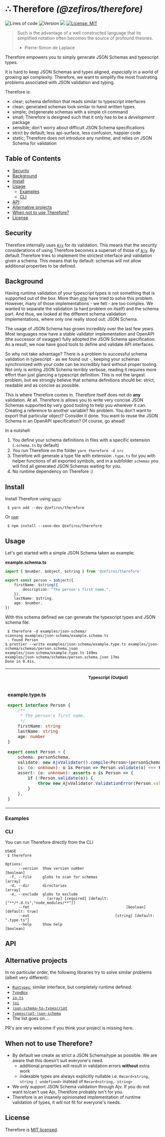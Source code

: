 # ∴ Therefore _(@zefiros/therefore)_

<p>
  <img alt="Lines of code" src="https://img.shields.io/tokei/lines/github/zefiros-software/therefore">
  <img alt="Version" src="https://img.shields.io/badge/version-0.0.1-blue.svg?cacheSeconds=2592000" />
  <img src="https://img.shields.io/badge/node-%3E%3D12-blue.svg" />
  <a href="#" target="_blank">
    <img alt="License: MIT" src="https://img.shields.io/badge/License-MIT-yellow.svg" />
  </a>
</p>

> Such is the advantage of a well constructed language that its simplified notation often becomes the source of profound theories.
>
> -   Pierre-Simon de Laplace

Therefore empowers you to simply generate JSON Schemas and typescript types.

It is hard to keep JSON Schemas and types aligned, _especially_ in a world of growing api complexity. Therefore, we want to simplify the most frustrating problems associated with JSON validation and typing.

Therefore is:

-   clear; schema definition that reads similar to typescript interfaces
-   clean; generated schemas look similar to hand written types
-   simple; (re)generate schemas with a simple cli command
-   small; Therefore is designed such that it only has to be a _development_ package
-   sensible; don't worry about difficult JSON Schema specifications
-   strict by default; less api-surface, less confusion, happier code
-   static; Therefore does not introduce any runtime, and relies on JSON Schema for validation

## Table of Contents

<!-- toc -->

- [Security](#security)
- [Background](#background)
- [Install](#install)
- [Usage](#usage)
  * [Examples](#examples)
  * [CLI](#cli)
- [API](#api)
- [Alternative projects](#alternative-projects)
- [When not to use Therefore?](#when-not-to-use-therefore)
- [License](#license)

<!-- tocstop -->

## Security

Therefore internally uses [`Ajv`](https://github.com/ajv-validator/ajv) for its validation. This means that the security considerations of using Therefore becomes a superset of those of [`Ajv`](https://github.com/ajv-validator/ajv#security-considerations). By default Therefore tries to implement the strictest interface and validation given a schema. This means that by default: schemas will not allow additional properties to be defined.

## Background

Having runtime validation of your typescript types is not something that is supported out of the box. More than [one](#alternative-projects) have tried to solve this problem. However, many of those implementations - we felt - are too complex. We wanted to separate the validation (a hard problem on itself) and the schema part. And thus, we looked at the different schema validation implementations, where only one really stood out: JSON Schema.

The usage of JSON Schema has grown incredibly over the last few years. Most languages now have a stable validator implementation and OpenAPI (the successor of swagger) fully adopted the JSON Schema specification. As a result, we now have good tools to define and validate API interfaces.

So why not take advantage? There is a problem to successful schema validation in typescript - as we found out -, keeping your schemas synchronized with your code can be incredibly hard without proper tooling. Not only is writing JSON Schema terribly verbose, reading it requires more effort than just glancing a typescript definition. This is not the largest problem, but we strongly believe that schema definitions should be: strict, readable and as concise as possible.

This is where Therefore comes in. Therefore itself does not do **any** validation. At all. Therefore is allows you to write very concise JSON Schemas supported by very good tooling to help you wherever it can. Creating a reference to another variable? No problem. You don't want to export that particular object? Consider it done. You want to reuse the JSON Schema in an OpenAPI specification? Of course, go ahead!

In a nutshell:

1.  You define your schema definitions in files with a specific extension (`.schema.ts` by default)
2.  You run Therefore on the folder `yarn therefore -d src`
3.  Therefore will generate a type file with extension `.type.ts` for you with helper functions of all exported symbols, and in a subfolder `schemas` you will find all generated JSON Schemas waiting for you.
4.  No runtime dependency on Therefore :)

## Install

Install Therefore using [`yarn`](https://yarnpkg.com/):

```console
 $ yarn add --dev @zefiros/therefore
```

Or [`npm`](https://www.npmjs.com/):

```console
 $ npm install --save-dev @zefiros/therefore
```

## Usage

Let's get started with a simple JSON Schema taken as example:

**example.schema.ts**

```ts
import { $number, $object, $string } from '@zefiros/therefore'

export const person = $object({
    firstName: $string({
        description: "The person's first name.",
    }),
    lastName: $string,
    age: $number,
})
```

With this schema defined we can generate the typescript types and JSON schema file:

```console
 $ therefore -d examples/json-schema/
scanning examples/json-schema/example.schema.ts
 - found Person
$ prettier --write examples/json-schema/example.type.ts examples/json-schema/schemas/person.schema.json
examples/json-schema/example.type.ts 149ms
examples/json-schema/schemas/person.schema.json 17ms
Done in 0.41s.
```

<table>
<tr>
<th align="center">
<p>
<small>
Typescript (Output)
</small>
</p>
</th>
<th align="center">
<p>
<small>
JSON Schema (Output)
</small>
</p>
</th>
</tr>
<tr>
<td>

**example.type.ts**

```ts
export interface Person {
    /**
     * The person's first name.
     */
    firstName: string
    lastName: string
    age: number
}

export const Person = {
    schema: personSchema,
    validate: new AjvValidator().compile<Person>(personSchema),
    is: (o: unknown): o is Person => Person.validate(o) === true,
    assert: (o: unknown): asserts o is Person => {
        if (!Person.validate(o)) {
            throw new AjvValidator.ValidationError(Person.validate.errors ?? [])
        }
    },
}
```

</td>
<td>

**schemas/person.schema.json**

```json
{
    "$schema": "http://json-schema.org/draft-07/schema#",
    "type": "object",
    "properties": {
        "firstName": {
            "type": "string",
            "description": "The person's first name."
        },
        "lastName": {
            "type": "string"
        },
        "age": {
            "type": "number"
        }
    },
    "required": ["firstName", "lastName", "age"],
    "additionalProperties": false
}
```

</td>
</tr>
</table>

### Examples

### CLI

You can run Therefore directly from the CLI

```console
USAGE
 $ therefore

Options:
      --version  Show version number                                   [boolean]
  -f, --file     globs to scan for schemas                               [array]
  -d, --dir      directories                                             [array]
  -e, --exclude  globs to exclude
                   [array] [required] [default: ["**/*.d.ts","node_modules/**"]]
      --fmt                                            [boolean] [default: true]
      --ext                                       [string] [default: ".type.ts"]
      --help     Show help                                             [boolean]
```

## API

## Alternative projects

In no particular order, the following libraries try to solve similar problems (albeit very different):

-   [`Runtypes`](https://github.com/pelotom/runtypes); similar interface, but completely runtime defined.
-   [`TypeBox`](https://github.com/sinclairzx81/typebox)
-   [`io-ts`](https://github.com/gcanti/io-ts)
-   [`joi`](https://github.com/sideway/joi)
-   [`json-schema-to-typescript`](https://github.com/bcherny/json-schema-to-typescript)
-   [`typescript-json-schema`](https://github.com/YousefED/typescript-json-schema)
-   The list goes on....

PR's are very welcome if you think your project is missing here.

## When not to use Therefore?

-   By default we create as strict a JSON Schema/type as possible. We are aware that this doesn't suit everyone's need.
    -   additional properties will result in validation errors **without** extra work
    -   indexable types are always explicitly nullable i.e. `Record<string, string | undefined>` instead of `Record<string, string>`
-   We only support JSON Schema validation through Ajv. If you do not want to/can't use Ajv, Therefore probably isn't for you.
-   Therefore is an insanely opinionated implementation of runtime validation of types, it will not fit for everyone's needs.

## License

Therefore is [MIT licensed](./LICENSE).
